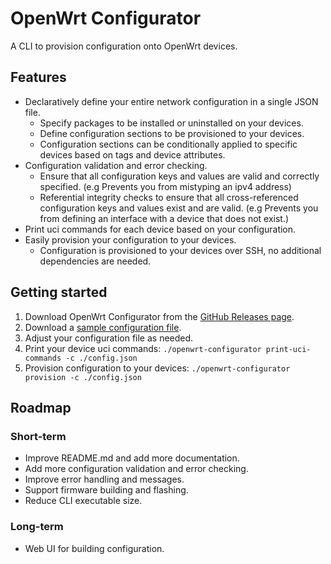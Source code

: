 # OpenWrt Configurator

A CLI to provision configuration onto OpenWrt devices.

## Features

- Declaratively define your entire network configuration in a single JSON file.
  - Specify packages to be installed or uninstalled on your devices.
  - Define configuration sections to be provisioned to your devices.
  - Configuration sections can be conditionally applied to specific devices based on tags and device attributes.
- Configuration validation and error checking.
  - Ensure that all configuration keys and values are valid and correctly specified. (e.g Prevents you from mistyping an ipv4 address)
  - Referential integrity checks to ensure that all cross-referenced configuration keys and values exist and are valid. (e.g Prevents you from defining an interface with a device that does not exist.)
- Print uci commands for each device based on your configuration.
- Easily provision your configuration to your devices.
  - Configuration is provisioned to your devices over SSH, no additional dependencies are needed.

## Getting started

1. Download OpenWrt Configurator from the [GitHub Releases page](https://github.com/jasrusable/openwrt-configurator/releases).
2. Download a [sample configuration file](https://github.com/jasrusable/openwrt-configurator/tree/main/sampleConfigs).
3. Adjust your configuration file as needed.
4. Print your device uci commands: `./openwrt-configurator print-uci-commands -c ./config.json`
5. Provision configuration to your devices: `./openwrt-configurator provision -c ./config.json`

## Roadmap

### Short-term

- Improve README.md and add more documentation.
- Add more configuration validation and error checking.
- Improve error handling and messages.
- Support firmware building and flashing.
- Reduce CLI executable size.

### Long-term

- Web UI for building configuration.
